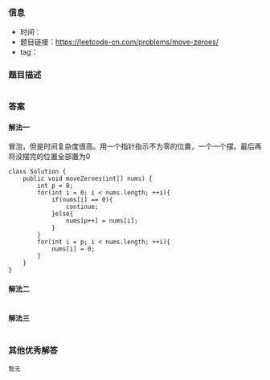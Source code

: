## 

### 信息

- 时间：
- 题目链接：https://leetcode-cn.com/problems/move-zeroes/
- tag：

### 题目描述

```

```

### 答案

#### 解法一
冒泡，但是时间复杂度很高。用一个指针指示不为零的位置，一个一个摆。最后再将没摆完的位置全部置为0
```
class Solution {
    public void moveZeroes(int[] nums) {
        int p = 0;
        for(int i = 0; i < nums.length; ++i){
            if(nums[i] == 0){
                continue;
            }else{
                nums[p++] = nums[i];
            }
        }
        for(int i = p; i < nums.length; ++i){
            nums[i] = 0;
        }
    }
}
```
#### 解法二

```

```

#### 解法三

```

```

### 其他优秀解答
```
暂无
```